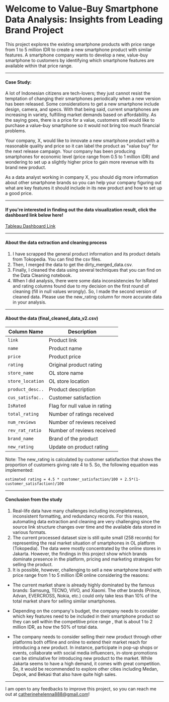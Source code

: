 # Welcome to Value-Buy Smartphone Data Analysis: Insights from Leading Brand Project

This project explores the existing smartphone products with price range from 1 to 5 million IDR to create a new smartphone product with similar features. A smartphone company wants to develop a new, value-buy smartphone to customers by identifying which smartphone features are available within that price range.

---------------------------------------------------------------------------------

#### Case Study:
A lot of Indonesian citizens are tech-lovers; they just cannot resist the temptation of changing their smartphones periodically when a new version has been released. Some considerations to get a new smartphone include design, camera, and specs. With that being said, current smartphones are increasing in variety, fulfilling market demands based on affordability. As the saying goes, there is a price for a value, customers still would like to purchase a value-buy smartphone so it would not bring too much financial problems.

Your company, X, would like to innovate a new smartphone product with a reasonable quality and price so it can label the product as "value buy" for the next release campaign. Your company has been producing smartphones for economic level (price range from 0.5 to 1 million IDR) and wondering to set up a slightly higher price to gain more revenue with its brand new product.

As a data analyst working in company X, you should dig more information about other smartphone brands so you can help your company figuring out what are key features it should include in its new product and how to set up a good price.

---------------------------------------------------------------------------------

#### If you're interested in finding out the data visualization result, click the dashboard link below here!

[Tableau Dashboard Link](https://public.tableau.com/app/profile/catherine.mulyadi/viz/ValueBuySmartphoneDataAnalysis/dashboard)

---------------------------------------------------------------------------------
#### About the data extraction and cleaning process
1. I have scrapped the general product information and its product details from Tokopedia. You can find the csv files.
2. Then, I merged the data to get the dirty_merged_data.csv.
3. Finally, I cleaned the data using several techniques that you can find on the Data Cleaning notebook.
4. When I did analysis, there were some data inconsistencies for IsRated and rating columns found due to my decision on the first round of cleaning (fill in null values wrongly). So, I made the second version of cleaned data. Please use the new_rating column for more accurate data in your analysis.
---------------------------------------------------------------------------------
#### About the data (final_cleaned_data_v2.csv)
| Column Name        | Description                     |
|--------------------|---------------------------------|
| `link`             | Product link                    |
| `name`             | Product name                    |
| `price`            | Product price                   |
| `rating`           | Original product rating         |
| `store_name`       | OL store name                   |
| `store_location`   | OL store location               |
| `product_desc..`   | Product description             |
| `cus_satisfac..`   | Customer satisfaction           |
| `IsRated`          | Flag for null value in rating   |
| `total_rating`     | Number of ratings received      |
| `num_reviews`      | Number of reviews received      |
| `rev_rat_ratio`    | Number of reviews received      |
| `brand_name`       | Brand of the product            |
| `new_rating`       | Update on product rating         |

Note: The new_rating is calculated by customer satisfaction that shows the proportion of customers giving rate 4 to 5.
So, the following equation was implemented:

```equation
estimated rating = 4.5 * customer_satisfaction/100 + 2.5*(1-customer_satisfaction)/100
```

---------------------------------------------------------------------------------
#### Conclusion from the study
1. Real-life data have many challenges including incompleteness, inconsistent formatting, and redundancy records. For this reason, automating data extraction and cleaning are very challenging since the source link structure changes over time and the available data stored in various formats.
2. The current processed dataset size is still quite small (258 records) for representing the real market situation of smartphones in OL platform (Tokopedia). The data were mostly concentrated by the online stores in Jakarta. However, the findings in this project show which brands dominate presence in the platform, pricing and marketing strategies for selling the product.
3. It is possible, however, challenging to sell a new smartphone brand with price range from 1 to 5 million IDR online considering the reasons:

- The current market share is already highly dominated by the famous brands: Samsung, TECNO, VIVO, and Xiaomi. The other brands (Prince, Advan, EVERCROSS, Nokia, etc.) could only take less than 10% of the total market share for selling similar smartphones.

- Depending on the company's budget, the company needs to consider which key features need to be included in their smartphone product so they can sell within the competitive price range , that is about 1 to 2 million IDR, as how the 50% of total data.

- The company needs to consider selling their new product through other platforms both offline and online to extend their market reach for introducing a new product. In instance, participate in pop-up shops or events, collaborate with social media influencers, in-store promotions can be stimulative for introducing new product to the market. While Jakarta seems to have a high demand, it comes with great competition. So, it would be recommended to explore other cities including Medan, Depok, and Bekasi that also have quite high sales. 
---------------------------------------------------------------------------------
I am open to any feedbacks to improve this project, so you can reach me out at 
catherinehelenna888@gmail.com!
